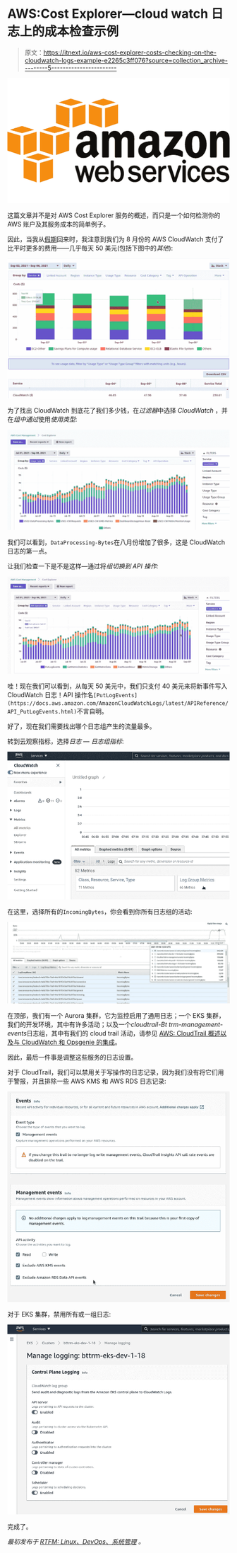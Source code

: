 # AWS:Cost Explorer—cloud watch 日志上的成本检查示例

> 原文：<https://itnext.io/aws-cost-explorer-costs-checking-on-the-cloudwatch-logs-example-e2265c3ff076?source=collection_archive---------5----------------------->

![](img/4db53edc2d31ceaf0cc5efaa8b7bac60.png)

这篇文章并不是对 AWS Cost Explorer 服务的概述，而只是一个如何检测你的 AWS 账户及其服务成本的简单例子。

因此，当我从[假期](https://rtfm.co.ua/poezdka-v-kemer-turciya-foto/)回来时，我注意到我们为 8 月份的 AWS CloudWatch 支付了比平时更多的费用——几乎每天 50 美元(包括下图中的*其他*):

![](img/58d4175cbf4872cb7bfd3c241ebf275e.png)

为了找出 CloudWatch 到底花了我们多少钱，在*过滤器*中选择 *CloudWatch* ，并在*组中通过*使用*使用类型*:

![](img/bd5ff6de118cf037ea7d0f11cd0f544b.png)

我们可以看到，`DataProcessing-Bytes`在八月份增加了很多，这是 CloudWatch 日志的第一点。

让我们检查一下是不是这样—通过将*组切换到 *API 操作*:*

![](img/b713ac9dc3e3b64d8d6383a8b38e20c0.png)

哇！现在我们可以看到，从每天 50 美元中，我们只支付 40 美元来将新事件写入 CloudWatch 日志！API 操作名`[PutLogEvents](https://docs.aws.amazon.com/AmazonCloudWatchLogs/latest/APIReference/API_PutLogEvents.html)`不言自明。

好了，现在我们需要找出哪个日志组产生的流量最多。

转到云观察指标，选择*日志* — *日志组指标*:

![](img/869daaa77278368e4c1002919c13c464.png)

在这里，选择所有的`IncomingBytes`，你会看到你所有日志组的活动:

![](img/971f28f84702b4c6ab5589875cca8db8.png)

在顶部，我们有一个 Aurora 集群，它为监控启用了通用日志；一个 EKS 集群，我们的开发环境，其中有许多活动；以及一个*cloudtrail-Bt trm-management-events*日志组，其中有我们的 cloud trail 活动，请参见 [AWS: CloudTrail 概述以及与 CloudWatch 和 Opsgenie 的集成](https://rtfm.co.ua/en/aws-cloudtrail-overview-and-integration-with-cloudwatch-and-opsgenie/)。

因此，最后一件事是调整这些服务的日志设置。

对于 CloudTrail，我们可以禁用关于写操作的日志记录，因为我们没有将它们用于警报，并且排除一些 AWS KMS 和 AWS RDS 日志记录:

![](img/976ccef8d3614fbca6c7681bc23c410e.png)

对于 EKS 集群，禁用所有或一组日志:

![](img/87697062fc6668f65549d72580db11c3.png)

完成了。

*最初发布于* [*RTFM: Linux、DevOps、系统管理*](https://rtfm.co.ua/en/aws-cost-explorer-costs-checking-on-the-cloudwatch-logs-example/) *。*
